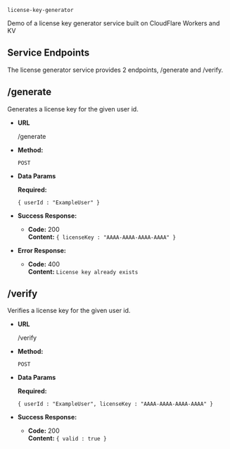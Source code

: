 `license-key-generator`

Demo of a license key generator service built on CloudFlare Workers and KV

## Service Endpoints

The license generator service provides 2 endpoints, /generate and /verify.

**/generate**
----
  Generates a license key for the given user id.

* **URL**

  /generate

* **Method:**

  `POST`

* **Data Params**

   **Required:**

  `{ userId : "ExampleUser" }`

* **Success Response:**

  * **Code:** 200 <br />
    **Content:** `{ licenseKey : "AAAA-AAAA-AAAA-AAAA" }`
 
* **Error Response:**

  * **Code:** 400 <br />
    **Content:** `License key already exists`


**/verify**
----
  Verifies a license key for the given user id.

* **URL**

  /verify

* **Method:**

  `POST`

* **Data Params**

   **Required:**

  `{ userId : "ExampleUser", licenseKey : "AAAA-AAAA-AAAA-AAAA" }`

* **Success Response:**

  * **Code:** 200 <br />
    **Content:** `{ valid : true }`

